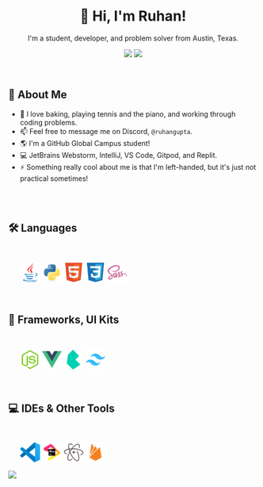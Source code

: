 <!--Are you looking at my README code? Hmm...-->
<div align="center">
  <h1>👋 Hi, I'm Ruhan!</h1>
  <p>I'm a student, developer, and problem solver from Austin, Texas.<p>
  <img src="http://github-profile-summary-cards.vercel.app/api/cards/profile-details?username=IMGROOT2&theme=transparent">
  <img src="http://github-profile-summary-cards.vercel.app/api/cards/stats?username=IMGROOT2&theme=transparent">
</div>
<br>
<h2>🙌 About Me</h2>
<ul>
<li> 👀 I love baking, playing tennis and the piano, and working through coding problems. </li>
<li> 📫 Feel free to message me on Discord, <code>@ruhangupta</code>. </li>
<li> 🌎 I'm a GitHub Global Campus student! </li>
<li> 💻 JetBrains Webstorm, IntelliJ, VS Code, Gitpod, and Replit. </li>
<li> ⚡ Something really cool about me is that I'm left-handed, but it's just not practical sometimes! </li>
</ul>

<br>
<br>
<h2>🛠️ Languages</h2>
<br>
<ul> <!--- I know this isn't a list, but I need to align these icons --->
<img src="https://github.com/devicons/devicon/blob/master/icons/java/java-original.svg" height=40>
<img src="https://github.com/devicons/devicon/blob/master/icons/python/python-original.svg" height=40> 
<img src="https://github.com/devicons/devicon/blob/master/icons/html5/html5-original.svg" height=40> 
<img src="https://github.com/devicons/devicon/blob/master/icons/css3/css3-original.svg" height=40>
<img src="https://github.com/devicons/devicon/blob/master/icons/sass/sass-original.svg" height=40>
</ul>
<br>
<h2>🎨 Frameworks, UI Kits</h2>
<br>
<ul>
<img src="https://github.com/devicons/devicon/blob/master/icons/nodejs/nodejs-original.svg" height=40> 
<img src="https://github.com/devicons/devicon/blob/master/icons/vuejs/vuejs-original.svg" height=40>
<img src="https://github.com/devicons/devicon/blob/master/icons/bulma/bulma-plain.svg" height=40>
<img src="https://github.com/devicons/devicon/blob/master/icons/tailwindcss/tailwindcss-plain.svg" height=40>
</ul>
<br>
<h2>💻 IDEs & Other Tools</h2>
<br>
<ul>
<img src="https://github.com/devicons/devicon/blob/master/icons/vscode/vscode-original.svg" height=40>
<img src="https://github.com/devicons/devicon/blob/master/icons/jetbrains/jetbrains-original.svg" height=40>
<img src="https://github.com/devicons/devicon/blob/master/icons/atom/atom-original.svg" height=40>
<img src="https://github.com/devicons/devicon/blob/master/icons/firebase/firebase-plain.svg" height=40>
</ul>


<img src="https://hit.yhype.me/github/profile?user_id=116324098">
